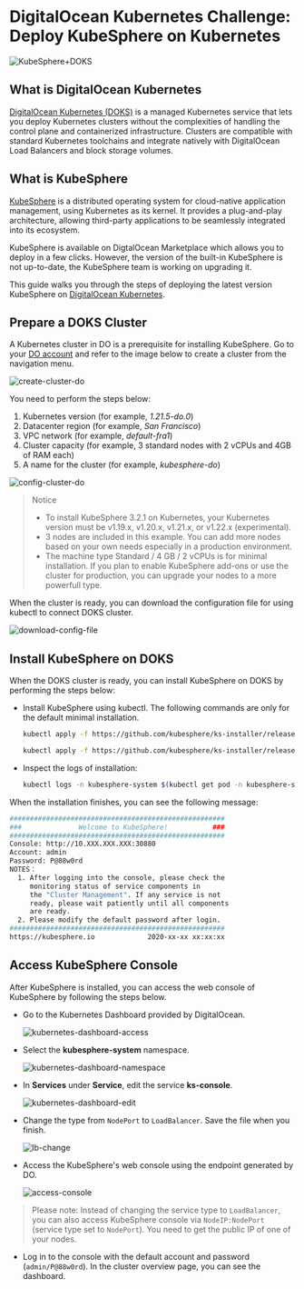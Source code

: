 # DigitalOcean Kubernetes Challenge: Deploy KubeSphere on Kubernetes 

![KubeSphere+DOKS](/images/KubeSphere-DOKS.png)

## What is DigitalOcean Kubernetes

[DigitalOcean Kubernetes (DOKS)](https://www.digitalocean.com/products/kubernetes/) is a managed Kubernetes service that lets you deploy Kubernetes clusters without the complexities of handling the control plane and containerized infrastructure. Clusters are compatible with standard Kubernetes toolchains and integrate natively with DigitalOcean Load Balancers and block storage volumes.

## What is KubeSphere

[KubeSphere](https://kubesphere.io/) is a distributed operating system for cloud-native application management, using Kubernetes as its kernel. It provides a plug-and-play architecture, allowing third-party applications to be seamlessly integrated into its ecosystem.

KubeSphere is available on DigtalOcean Marketplace which allows you to deploy in a few clicks. However, the version of the built-in KubeSphere is not up-to-date, the KubeSphere team is working on upgrading it.

This guide walks you through the steps of deploying the latest version KubeSphere on [DigitalOcean Kubernetes](https://www.digitalocean.com/products/kubernetes/).

## Prepare a DOKS Cluster

A Kubernetes cluster in DO is a prerequisite for installing KubeSphere. Go to your [DO account](https://cloud.digitalocean.com/) and refer to the image below to create a cluster from the navigation menu.

![create-cluster-do](/images/create-cluster-do.png)

You need to perform the steps below:

1. Kubernetes version (for example, *1.21.5-do.0*)
2. Datacenter region (for example, *San Francisco*)
3. VPC network (for example, *default-fra1*)
4. Cluster capacity (for example, 3 standard nodes with 2 vCPUs and 4GB of RAM each)
5. A name for the cluster (for example, *kubesphere-do*)

![config-cluster-do](/images/config-cluster-do.png)


> Notice
> - To install KubeSphere 3.2.1 on Kubernetes, your Kubernetes version must be v1.19.x, v1.20.x, v1.21.x, or v1.22.x (experimental).
> - 3 nodes are included in this example. You can add more nodes based on your own needs especially in a production environment.
> - The machine type Standard / 4 GB / 2 vCPUs is for minimal installation. If you plan to enable KubeSphere add-ons or use the cluster for production, you can upgrade your nodes to a more powerfull type.

When the cluster is ready, you can download the configuration file for using kubectl to connect DOKS cluster.

![download-config-file](/images/download-config-file.png)

## Install KubeSphere on DOKS

When the DOKS cluster is ready, you can install KubeSphere on DOKS by performing the steps below:

- Install KubeSphere using kubectl. The following commands are only for the default minimal installation.

  ```bash
  kubectl apply -f https://github.com/kubesphere/ks-installer/releases/download/v3.2.1/kubesphere-installer.yaml
  
  kubectl apply -f https://github.com/kubesphere/ks-installer/releases/download/v3.2.1/cluster-configuration.yaml
  ```

- Inspect the logs of installation:

  ```bash
  kubectl logs -n kubesphere-system $(kubectl get pod -n kubesphere-system -l app=ks-install -o jsonpath='{.items[0].metadata.name}') -f
  ```

When the installation finishes, you can see the following message:

```bash
#####################################################
###              Welcome to KubeSphere!           ###
#####################################################
Console: http://10.XXX.XXX.XXX:30880
Account: admin
Password: P@88w0rd
NOTES：
  1. After logging into the console, please check the
     monitoring status of service components in
     the "Cluster Management". If any service is not
     ready, please wait patiently until all components
     are ready.
  2. Please modify the default password after login.
#####################################################
https://kubesphere.io             2020-xx-xx xx:xx:xx
```

## Access KubeSphere Console

After KubeSphere is installed, you can access the web console of KubeSphere by following the steps below.

- Go to the Kubernetes Dashboard provided by DigitalOcean.

  ![kubernetes-dashboard-access](/images/kubernetes-dashboard-access.png)

- Select the **kubesphere-system** namespace.

  ![kubernetes-dashboard-namespace](/images/kubernetes-dashboard-namespace.png)

- In **Services** under **Service**, edit the service **ks-console**.

  ![kubernetes-dashboard-edit](/images/kubernetes-dashboard-edit.png)

- Change the type from `NodePort` to `LoadBalancer`. Save the file when you finish.

  ![lb-change](/images/lb-change.png)

- Access the KubeSphere's web console using the endpoint generated by DO.

  ![access-console](/images/access-console.png)

 > Please note: Instead of changing the service type to `LoadBalancer`, you can also access KubeSphere console via `NodeIP:NodePort` (service type set to `NodePort`). You need to get the public IP of one of your nodes.


- Log in to the console with the default account and password (`admin/P@88w0rd`). In the cluster overview page, you can see the dashboard.



